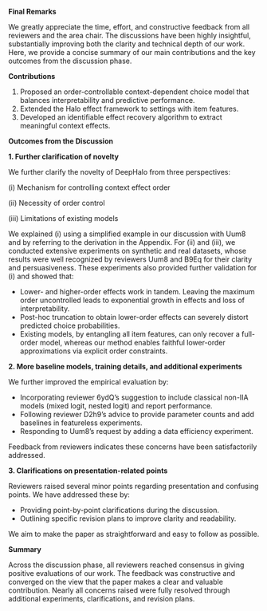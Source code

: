 **Final Remarks**

We greatly appreciate the time, effort, and constructive feedback from all reviewers and the area chair. The discussions have been highly insightful, substantially improving both the clarity and technical depth of our work. Here, we provide a concise summary of our main contributions and the key outcomes from the discussion phase.

**Contributions**  
1. Proposed an order-controllable context-dependent choice model that balances interpretability and predictive performance.  
2. Extended the Halo effect framework to settings with item features.  
3. Developed an identifiable effect recovery algorithm to extract meaningful context effects.  

**Outcomes from the Discussion**  

**1. Further clarification of novelty** 

We further clarify the novelty of DeepHalo from three perspectives:  

(i) Mechanism for controlling context effect order 

(ii) Necessity of order control  

(iii) Limitations of existing models  

We explained (i) using a simplified example in our discussion with Uum8 and by referring to the derivation in the Appendix. For (ii) and (iii), we conducted extensive experiments on synthetic and real datasets, whose results were well recognized by reviewers Uum8 and B9Eq for their clarity and persuasiveness. These experiments also provided further validation for (i) and showed that:

- Lower- and higher-order effects work in tandem. Leaving the maximum order uncontrolled leads to exponential growth in effects and loss of interpretability.  
- Post-hoc truncation to obtain lower-order effects can severely distort predicted choice probabilities.  
- Existing models, by entangling all item features, can only recover a full-order model, whereas our method enables faithful lower-order approximations via explicit order constraints.  


**2. More baseline models, training details, and additional experiments**  

We further improved the empirical evaluation by:  
- Incorporating reviewer 6ydQ’s suggestion to include classical non-IIA models (mixed logit, nested logit) and report performance.  
- Following reviewer D2h9’s advice to provide parameter counts and add baselines in featureless experiments.  
- Responding to Uum8’s request by adding a data efficiency experiment.  

Feedback from reviewers indicates these concerns have been satisfactorily addressed.  

**3. Clarifications on presentation-related points**  

Reviewers raised several minor points regarding presentation and confusing points. We have addressed these by:  
- Providing point-by-point clarifications during the discussion.  
- Outlining specific revision plans to improve clarity and readability.  

We aim to make the paper as straightforward and easy to follow as possible. 

**Summary**  

Across the discussion phase, all reviewers reached consensus in giving positive evaluations of our work. The feedback was constructive and converged on the view that the paper makes a clear and valuable contribution. Nearly all concerns raised were fully resolved through additional experiments, clarifications, and revision plans. 

